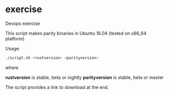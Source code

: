 # exercise

Devops exercise

This script makes parity binaries in Ubuntu 16.04 (tested on x86_64 platform)

Usage: 
  ```sh
  ./script.sh <rustversion> <parityversion>
  ```
where 

<b>rustversion</b> is stable, beta or nightly
<b>parityversion</b> is stable, beta or master

The script provides a link to download at the end.
